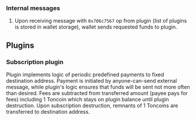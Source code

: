 <!-- # Wallet V4
Wallet v4 is proposed version of wallet to replace v3 or older wallets.

 The main difference from previous versions consist in plugins functionality:
trusted conjugated contracts may implement complex logic while being able to use all funds from main wallet. 

That way wallet can be extended in numerous ways, including partial, infinite or programmatic allowances, special connectors to specific DApps, custom user-governed add-ons. 

More info see in [TIPS-38](https://github.com/newton-blockchain/TIPs/issues/38).

 ## Interface
### External messages
1. Send arbitrary owner-formed message (the same functionality as v1, v2, v3)
2. Deploy and install plugin
3. Install deployed plugin
4. Remove plugin  -->

### Internal messages
1. Upon receiving message with `0x706c7567` op from plugin (list of plugins is stored in wallet storage), wallet sends requested funds to plugin. 

## Plugins
### Subscription plugin
Plugin implements logic of periodic predefined payments to fixed destination address. Payment is initiated by anyone-can-send external message,
 while plugin's logic ensures that funds will be sent not more often than desired. Fees are subtracted from transferred amount (payee pays for fees)
 including 1 Toncoin which stays on plugin balance until plugin destruction. Upon subscription destruction, remnants of 1 Toncoins are transferred to 
destination address. 
